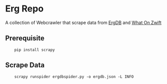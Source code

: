 # Erg Repo

A collection of Webcrawler that scrape data from [ErgDB](https://ergdb.org/) and
[What On Zwift](https://whatsonzwift.com/)

## Prerequisite

```
    pip install scrapy
```

## Scrape Data

```
    scrapy runspider ergdbspider.py -o ergdb.json -L INFO
```